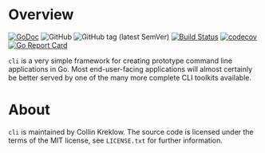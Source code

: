 # Overview
[![GoDoc](https://godoc.org/kreklow.us/go/cli?status.svg)](https://godoc.org/kreklow.us/go/cli)
![GitHub](https://img.shields.io/github/license/cjkreklow/cli.svg)
![GitHub tag (latest SemVer)](https://img.shields.io/github/tag/cjkreklow/cli.svg)
[![Build Status](https://www.travis-ci.org/cjkreklow/cli.svg?branch=master)](https://www.travis-ci.org/cjkreklow/cli)
[![codecov](https://codecov.io/gh/cjkreklow/cli/branch/master/graph/badge.svg)](https://codecov.io/gh/cjkreklow/cli)
[![Go Report Card](https://goreportcard.com/badge/kreklow.us/go/cli)](https://goreportcard.com/report/kreklow.us/go/cli)

`cli` is a very simple framework for creating prototype command line
applications in Go. Most end-user-facing applications will almost certainly
be better served by one of the many more complete CLI toolkits available.

# About
`cli` is maintained by Collin Kreklow. The source code is licensed under
the terms of the MIT license, see `LICENSE.txt` for further information.
